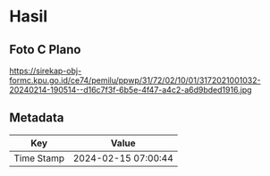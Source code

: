 # Hasil

## Foto C Plano

https://sirekap-obj-formc.kpu.go.id/ce74/pemilu/ppwp/31/72/02/10/01/3172021001032-20240214-190514--d16c7f3f-6b5e-4f47-a4c2-a6d9bded1916.jpg


## Metadata

| Key        | Value               |
| ---------- | ------------------- |
| Time Stamp | 2024-02-15 07:00:44 |



